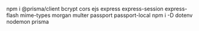 npm i @prisma/client bcrypt cors ejs express express-session express-flash mime-types morgan multer passport passport-local
npm i -D dotenv nodemon prisma

